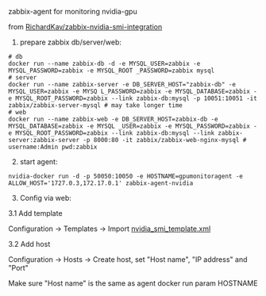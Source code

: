 zabbix-agent for monitoring nvidia-gpu

from [RichardKav/zabbix-nvidia-smi-integration](https://github.com/RichardKav/zabbix-nvidia-smi-integration)

1. prepare zabbix db/server/web:

```
# db
docker run --name zabbix-db -d -e MYSQL_USER=zabbix -e MYSQL_PASSWORD=zabbix -e MYSQL_ROOT _PASSWORD=zabbix mysql
# server
docker run --name zabbix-server -e DB_SERVER_HOST="zabbix-db" -e MYSQL_USER=zabbix -e MYSQ L_PASSWORD=zabbix -e MYSQL_DATABASE=zabbix -e MYSQL_ROOT_PASSWORD=zabbix --link zabbix-db:mysql -p 10051:10051 -it zabbix/zabbix-server-mysql # may take longer time
# web
docker run --name zabbix-web -e DB_SERVER_HOST=zabbix-db -e MYSQL_DATABASE=zabbix -e MYSQL _USER=zabbix -e MYSQL_PASSWORD=zabbix -e MYSQL_ROOT_PASSWORD=zabbix --link zabbix-db:mysql --link zabbix-server:zabbix-server -p 8000:80 -it zabbix/zabbix-web-nginx-mysql # username:Admin pwd:zabbix
```

2. start agent:

```
nvidia-docker run -d -p 50050:10050 -e HOSTNAME=gpumonitoragent -e ALLOW_HOST='1727.0.3,172.17.0.1' zabbix-agent-nvidia
```

3. Config via web:

3.1 Add template

Configuration -> Templates -> Import [nvidia_smi_template.xml](https://github.com/RichardKav/zabbix-nvidia-smi-integration/blob/master/nvidia_smi_template.xml)

3.2 Add host

Configuration -> Hosts -> Create host, set "Host name", "IP address" and "Port"

Make sure "Host name" is the same as agent docker run param HOSTNAME
